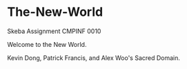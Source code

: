 # The-New-World
Skeba Assignment CMPINF 0010 

Welcome to the New World. 

Kevin Dong, Patrick Francis, and Alex Woo's Sacred Domain. 
